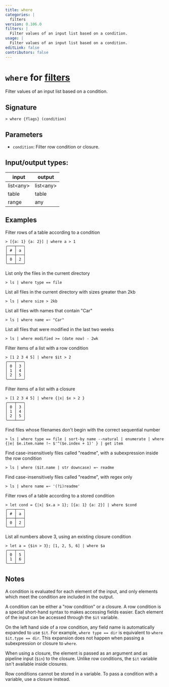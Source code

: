 ```yaml
---
title: where
categories: |
  filters
version: 0.106.0
filters: |
  Filter values of an input list based on a condition.
usage: |
  Filter values of an input list based on a condition.
editLink: false
contributors: false
---
```

<!-- This file is automatically generated. Please edit the command in https://github.com/nushell/nushell instead. -->

# `where` for [filters](/commands/categories/filters.md)

<div class='command-title'>Filter values of an input list based on a condition.</div>

## Signature

```> where {flags} (condition)```

## Parameters

 -  `condition`: Filter row condition or closure.


## Input/output types:

| input     | output    |
| --------- | --------- |
| list&lt;any&gt; | list&lt;any&gt; |
| table     | table     |
| range     | any       |
## Examples

Filter rows of a table according to a condition
```nu
> [{a: 1} {a: 2}] | where a > 1
╭───┬───╮
│ # │ a │
├───┼───┤
│ 0 │ 2 │
╰───┴───╯

```

List only the files in the current directory
```nu
> ls | where type == file

```

List all files in the current directory with sizes greater than 2kb
```nu
> ls | where size > 2kb

```

List all files with names that contain "Car"
```nu
> ls | where name =~ "Car"

```

List all files that were modified in the last two weeks
```nu
> ls | where modified >= (date now) - 2wk

```

Filter items of a list with a row condition
```nu
> [1 2 3 4 5] | where $it > 2
╭───┬───╮
│ 0 │ 3 │
│ 1 │ 4 │
│ 2 │ 5 │
╰───┴───╯

```

Filter items of a list with a closure
```nu
> [1 2 3 4 5] | where {|x| $x > 2 }
╭───┬───╮
│ 0 │ 3 │
│ 1 │ 4 │
│ 2 │ 5 │
╰───┴───╯

```

Find files whose filenames don't begin with the correct sequential number
```nu
> ls | where type == file | sort-by name --natural | enumerate | where {|e| $e.item.name !~ $'^($e.index + 1)' } | get item

```

Find case-insensitively files called "readme", with a subexpression inside the row condition
```nu
> ls | where ($it.name | str downcase) =~ readme

```

Find case-insensitively files called "readme", with regex only
```nu
> ls | where name =~ '(?i)readme'

```

Filter rows of a table according to a stored condition
```nu
> let cond = {|x| $x.a > 1}; [{a: 1} {a: 2}] | where $cond
╭───┬───╮
│ # │ a │
├───┼───┤
│ 0 │ 2 │
╰───┴───╯

```

List all numbers above 3, using an existing closure condition
```nu
> let a = {$in > 3}; [1, 2, 5, 6] | where $a
╭───┬───╮
│ 0 │ 5 │
│ 1 │ 6 │
╰───┴───╯

```

## Notes
A condition is evaluated for each element of the input, and only elements which meet the condition are included in the output.

A condition can be either a "row condition" or a closure. A row condition is a special short-hand syntax to makes accessing fields easier.
Each element of the input can be accessed through the `$it` variable.

On the left hand side of a row condition, any field name is automatically expanded to use `$it`.
For example, `where type == dir` is equivalent to `where $it.type == dir`. This expansion does not happen when passing a subexpression or closure to `where`.

When using a closure, the element is passed as an argument and as pipeline input (`$in`) to the closure. Unlike row conditions, the `$it` variable isn't available inside closures.

Row conditions cannot be stored in a variable. To pass a condition with a variable, use a closure instead.